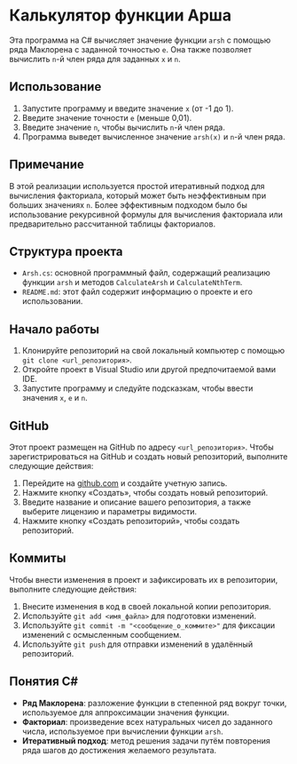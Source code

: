 **Калькулятор функции Арша**
==========================

Эта программа на C# вычисляет значение функции `arsh` с помощью ряда Маклорена с заданной точностью `e`. Она также позволяет вычислить `n`-й член ряда для заданных `x` и `n`.

**Использование**
--------

1. Запустите программу и введите значение `x` (от -1 до 1).
2. Введите значение точности `e` (меньше 0,01).
3. Введите значение `n`, чтобы вычислить `n`-й член ряда.
4. Программа выведет вычисленное значение `arsh(x)` и `n`-й член ряда.

**Примечание**
-----

В этой реализации используется простой итеративный подход для вычисления факториала, который может быть неэффективным при больших значениях `n`. Более эффективным подходом было бы использование рекурсивной формулы для вычисления факториала или предварительно рассчитанной таблицы факториалов.

**Структура проекта**
-------------------

* `Arsh.cs`: основной программный файл, содержащий реализацию функции `arsh` и методов `CalculateArsh` и `CalculateNthTerm`.
* `README.md`: этот файл содержит информацию о проекте и его использовании.

**Начало работы**
-------------------

1. Клонируйте репозиторий на свой локальный компьютер с помощью `git clone <url_репозитория>`.
2. Откройте проект в Visual Studio или другой предпочитаемой вами IDE.
3. Запустите программу и следуйте подсказкам, чтобы ввести значения `x`, `e` и `n`.

**GitHub**
---------

Этот проект размещен на GitHub по адресу `<url_репозитория>`. Чтобы зарегистрироваться на GitHub и создать новый репозиторий, выполните следующие действия:

1. Перейдите на [github.com](http://github.com) и создайте учетную запись.
2. Нажмите кнопку «Создать», чтобы создать новый репозиторий.
3. Введите название и описание вашего репозитория, а также выберите лицензию и параметры видимости.
4. Нажмите кнопку «Создать репозиторий», чтобы создать репозиторий.

**Коммиты**
----------

Чтобы внести изменения в проект и зафиксировать их в репозитории, выполните следующие действия:

1. Внесите изменения в код в своей локальной копии репозитория.
2. Используйте `git add <имя_файла>` для подготовки изменений.
3. Используйте `git commit -m "<сообщение_о_коммите>"` для фиксации изменений с осмысленным сообщением.
4. Используйте `git push` для отправки изменений в удалённый репозиторий.

**Понятия C#**
--------------

* **Ряд Маклорена**: разложение функции в степенной ряд вокруг точки, используемое для аппроксимации значения функции.
* **Факториал**: произведение всех натуральных чисел до заданного числа, используемое при вычислении функции `arsh`. 
* **Итеративный подход**: метод решения задачи путём повторения ряда шагов до достижения желаемого результата.